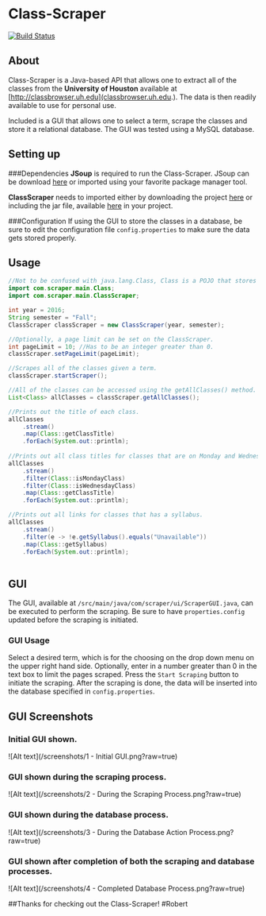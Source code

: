 # Class-Scraper

[![Build Status](https://travis-ci.com/robert-vo/Class-Scraper.svg?token=MDyyKNy4sp8cUiysL5c6&branch=master)](https://travis-ci.com/robert-vo/Class-Scraper)

## About
Class-Scraper is a Java-based API that allows one to extract all of the classes from the **University of Houston** available at [http://classbrowser.uh.edu](classbrowser.uh.edu.). The data is then readily available to use for personal use.

Included is a GUI that allows one to select a term, scrape the classes and store it a relational database. The GUI was tested using a MySQL database.

## Setting up

###Dependencies
**JSoup** is required to run the Class-Scraper. JSoup can be download [here](https://jsoup.org/download) or imported using your favorite package manager tool. 

**ClassScraper** needs to imported either by downloading the project [here](https://github.com/robert-vo/Class-Scraper/archive/master.zip) or including the jar file, available [here](https://github.com/robert-vo/Class-Scraper/releases) in your project.

###Configuration
If using the GUI to store the classes in a database, be sure to edit the configuration file ```config.properties``` to make sure the data gets stored properly.

## Usage

```java
//Not to be confused with java.lang.Class, Class is a POJO that stores information about a class.
import com.scraper.main.Class;
import com.scraper.main.ClassScraper;

int year = 2016;
String semester = "Fall";
ClassScraper classScraper = new ClassScraper(year, semester);

//Optionally, a page limit can be set on the ClassScraper. 
int pageLimit = 10; //Has to be an integer greater than 0.
classScraper.setPageLimit(pageLimit);

//Scrapes all of the classes given a term.
classScraper.startScraper();

//All of the classes can be accessed using the getAllClasses() method.
List<Class> allClasses = classScraper.getAllClasses();

//Prints out the title of each class.
allClasses
    .stream()
    .map(Class::getClassTitle)
    .forEach(System.out::println);
    
//Prints out all class titles for classes that are on Monday and Wednesday.
allClasses
    .stream()
    .filter(Class::isMondayClass)
    .filter(Class::isWednesdayClass)
    .map(Class::getClassTitle)
    .forEach(System.out::println);

//Prints out all links for classes that has a syllabus.
allClasses
    .stream()
    .filter(e -> !e.getSyllabus().equals("Unavailable"))
    .map(Class::getSyllabus)
    .forEach(System.out::println);
  
```
## GUI
The GUI, available at ```/src/main/java/com/scraper/ui/ScraperGUI.java```, can be executed to perform the scraping. Be sure to have ```properties.config``` updated before the scraping is initiated. 

### GUI Usage
Select a desired term, which is for the choosing on the drop down menu on the upper right hand side. Optionally, enter in a number greater than 0 in the text box to limit the pages scraped. Press the ```Start Scraping``` button to initiate the scraping. After the scraping is done, the data will be inserted into the database specified in ```config.properties```.

## GUI Screenshots

### Initial GUI shown.
![Alt text](/screenshots/1 - Initial GUI.png?raw=true)

### GUI shown during the scraping process.
![Alt text](/screenshots/2 - During the Scraping Process.png?raw=true)

### GUI shown during the database process.
![Alt text](/screenshots/3 - During the Database Action Process.png?raw=true)

### GUI shown after completion of both the scraping and database processes. 
![Alt text](/screenshots/4 - Completed Database Process.png?raw=true)

##Thanks for checking out the Class-Scraper!
#Robert
